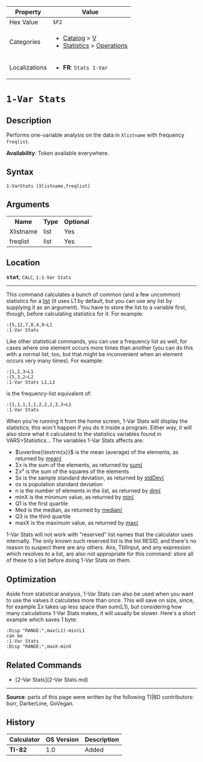 | Property      | Value |
|---------------|-------|
| Hex Value     | `$F2`|
| Categories    | <ul><li>[Catalog](<../categories/Catalog.md>) > [V](<../categories/Catalog.md#V>)</li><li>[Statistics](<../categories/Statistics.md>) > [Operations](<../categories/Statistics.md#Operations>)</li></ul> |
| Localizations | <ul><li><b>FR</b>: `Stats 1-Var `</li></ul> |

# `1-Var Stats `

## Description
Performs one-variable analysis on the data in `Xlistname` with frequency `freqlist`.


<b>Availability</b>: Token available everywhere.

## Syntax
`1-VarStats [Xlistname,freqlist]`

## Arguments
<table>
<tr><th>Name</th><th>Type</th><th>Optional</th></tr>

<tr><td>Xlistname</td><td>list</td><td>Yes</td></tr>

<tr><td>freqlist</td><td>list</td><td>Yes</td></tr>

</table>

## Location
<tt><kbd><b>stat</b></kbd></tt>, `CALC`, `1:1-Var Stats`
<hr>

This command calculates a bunch of common (and a few uncommon) statistics for a [list](lists) (it uses L1 by default, but you can use any list by supplying it as an argument). You have to store the list to a variable first, though, before calculating statistics for it. For example:

```ti-basic
:{5,12,7,8,4,9→L1
:1-Var Stats
```

Like other statistical commands, you can use a frequency list as well, for cases where one element occurs more times than another (you can do this with a normal list, too, but that might be inconvenient when an element occurs very many times). For example:

```ti-basic
:{1,2,3→L1
:{5,3,2→L2
:1-Var Stats L1,L2
```

  
is the frequency-list equivalent of:

```ti-basic
:{1,1,1,1,1,2,2,2,3,3→L1
:1-Var Stats
```

When you're running it from the home screen, 1-Var Stats will display the statistics; this won't happen if you do it inside a program. Either way, it will also store what it calculated to the statistics variables found in VARS>Statistics… The variables 1-Var Stats affects are:

*   $\overline{\textrm{x}}$ is the mean (average) of the elements, as returned by [mean(](mean\(.md)
*   Σx is the sum of the elements, as returned by [sum(](sum\(.md)
*   Σx² is the sum of the squares of the elements
*   Sx is the sample standard deviation, as returned by [stdDev(](stdDev\(.md)
*   σx is population standard deviation
*   n is the number of elements in the list, as returned by [dim(](dim\(.md)
*   minX is the minimum value, as returned by [min(](min\(.md)
*   Q1 is the first quartile
*   Med is the median, as returned by [median(](median\(.md)
*   Q3 is the third quartile
*   maxX is the maximum value, as returned by [max(](max\(.md)

1-Var Stats will not work with "reserved" list names that the calculator uses internally. The only known such reserved list is the list RESID, and there's no reason to suspect there are any others. Ans, TblInput, and any expression which resolves to a list, are also not appropriate for this command: store all of these to a list before doing 1-Var Stats on them.

## Optimization

Aside from statistical analysis, 1-Var Stats can also be used when you want to use the values it calculates more than once. This will save on size, since, for example Σx takes up less space than sum(L1), but considering how many calculations 1-Var Stats makes, it will usually be slower. Here's a short example which saves 1 byte:

```ti-basic
:Disp "RANGE:",max(L1)-min(L1
can be
:1-Var Stats
:Disp "RANGE:",maxX-minX
```

## Related Commands

*   [2-Var Stats](2-Var Stats.md)

* * *

**Source**: parts of this page were written by the following TI|BD contributors: burr, DarkerLine, GoVegan.

## History
| Calculator | OS Version | Description |
|------------|------------|-------------|
| <b>TI-82</b> | 1.0 | Added |



